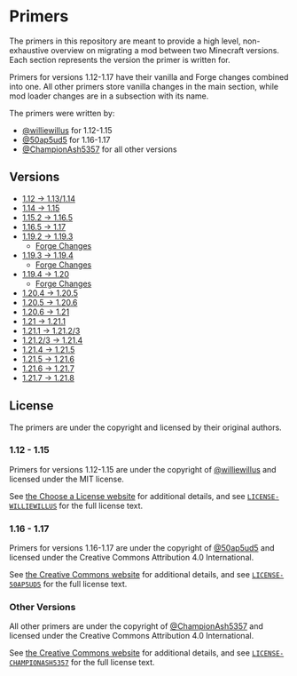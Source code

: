 # Primers

The primers in this repository are meant to provide a high level, non-exhaustive overview on migrating a mod between two Minecraft versions. Each section represents the version the primer is written for.

Primers for versions 1.12-1.17 have their vanilla and Forge changes combined into one. All other primers store vanilla changes in the main section, while mod loader changes are in a subsection with its name.

The primers were written by:
* [@williewillus](https://github.com/williewillus) for 1.12-1.15
* [@50ap5ud5](https://github.com/50ap5ud5) for 1.16-1.17
* [@ChampionAsh5357](https://github.com/ChampionAsh5357) for all other versions

## Versions

* [1.12 -> 1.13/1.14](./1.14/index.md)
* [1.14 -> 1.15](./1.15/index.md)
* [1.15.2 -> 1.16.5](./1.16.5/index.md)
* [1.16.5 -> 1.17](./1.17/index.md)
* [1.19.2 -> 1.19.3](./1.19.3/index.md)
    * [Forge Changes](./1.19.3/forge.md)
* [1.19.3 -> 1.19.4](./1.19.4/index.md)
    * [Forge Changes](./1.19.4/forge.md)
* [1.19.4 -> 1.20](./1.20/index.md)
    * [Forge Changes](./1.20/forge.md)
* [1.20.4 -> 1.20.5](./1.20.5/index.md)
* [1.20.5 -> 1.20.6](./1.20.6/index.md)
* [1.20.6 -> 1.21](./1.21/index.md)
* [1.21 -> 1.21.1](./1.21.1/index.md)
* [1.21.1 -> 1.21.2/3](./1.21.2/index.md)
* [1.21.2/3 -> 1.21.4](./1.21.4/index.md)
* [1.21.4 -> 1.21.5](./1.21.5/index.md)
* [1.21.5 -> 1.21.6](./1.21.6/index.md)
* [1.21.6 -> 1.21.7](./1.21.7/index.md)
* [1.21.7 -> 1.21.8](./1.21.8/index.md)

## License

The primers are under the copyright and licensed by their original authors.

### 1.12 - 1.15

Primers for versions 1.12-1.15 are under the copyright of [@williewillus](https://github.com/williewillus) and licensed under the MIT license.

See [the Choose a License website](https://choosealicense.com/licenses/mit/) for additional details, and see [`LICENSE-WILLIEWILLUS`](LICENSE-WILLIEWILLUS) for the full license text.

### 1.16 - 1.17

Primers for versions 1.16-1.17 are under the copyright of [@50ap5ud5](https://github.com/50ap5ud5) and licensed under the Creative Commons Attribution 4.0 International.

See [the Creative Commons website](https://creativecommons.org/licenses/by/4.0/) for additional details, and see [`LICENSE-50AP5UD5`](LICENSE-50AP5UD5) for the full license text.

### Other Versions

All other primers are under the copyright of [@ChampionAsh5357](https://github.com/ChampionAsh5357) and licensed under the Creative Commons Attribution 4.0 International.

See [the Creative Commons website](https://creativecommons.org/licenses/by/4.0/) for additional details, and see [`LICENSE-CHAMPIONASH5357`](LICENSE-CHAMPIONASH5357) for the full license text.
